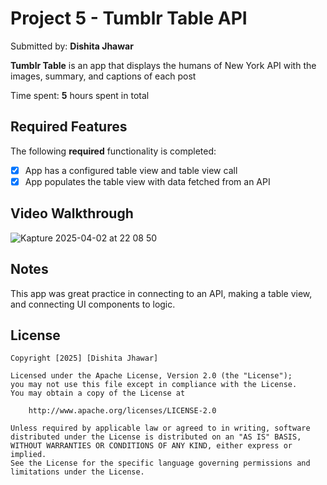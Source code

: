 # Project 5 - Tumblr Table API

Submitted by: **Dishita Jhawar**

**Tumblr Table** is an app that displays the humans of New York API with the images, summary, and captions of each post

Time spent: **5** hours spent in total

## Required Features

The following **required** functionality is completed:

- [X] App has a configured table view and table view call
- [X] App populates the table view with data fetched from an API

## Video Walkthrough
![Kapture 2025-04-02 at 22 08 50](https://github.com/user-attachments/assets/193f173e-3fc8-4da2-89ca-0a8a99d3ee8f)

## Notes

This app was great practice in connecting to an API, making a table view, and connecting UI components to logic. 

## License

    Copyright [2025] [Dishita Jhawar]

    Licensed under the Apache License, Version 2.0 (the "License");
    you may not use this file except in compliance with the License.
    You may obtain a copy of the License at

        http://www.apache.org/licenses/LICENSE-2.0

    Unless required by applicable law or agreed to in writing, software
    distributed under the License is distributed on an "AS IS" BASIS,
    WITHOUT WARRANTIES OR CONDITIONS OF ANY KIND, either express or implied.
    See the License for the specific language governing permissions and
    limitations under the License.
